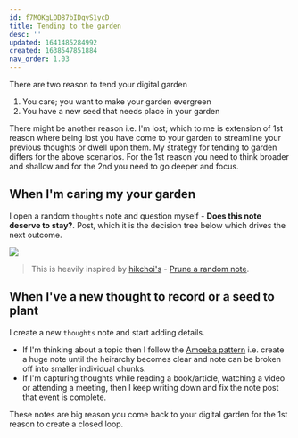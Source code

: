 ```yaml
---
id: f7MOKgLOD87bIDqyS1ycD
title: Tending to the garden
desc: ''
updated: 1641485284992
created: 1638547851884
nav_order: 1.03
---
```


There are two reason to tend your digital garden

1. You care; you want to make your garden evergreen
1. You have a new seed that needs place in your garden

There might be another reason i.e. I'm lost; which to me is extension of 1st reason where being lost you have come to your garden to streamline your previous thoughts or dwell upon them. My strategy for tending to garden differs for the above scenarios. For the 1st reason you need to think broader and shallow and for the 2nd you need to go deeper and focus.

## When I'm caring my your garden

I open a random `thoughts` note and question myself - **Does this note deserve to stay?**. Post, which it is the decision tree below which drives the next outcome.

![](/assets/images/2021-12-04-00-24-34.png)

> This is heavily inspired by [hikchoi's](https://github.com/hikchoi) - [Prune a random note](https://cerebrarium.garden/notes/PQi8bBe1brR0pXw0nV8wp.html).

## When I've a new thought to record or a seed to plant

I create a new `thoughts` note and start adding details. 
- If I'm thinking about a topic then I follow the [Amoeba pattern](https://wiki.dendron.so/notes/e780000d-c784-4945-8e42-35218a3ecf10/) i.e. create a huge note until the heirarchy becomes clear and note can be broken off into smaller individual chunks.
- If I'm capturing thoughts while reading a book/article, watching a video or attending a meeting, then I keep writing down and fix the note post that event is complete.

These notes are big reason you come back to your digital garden for the 1st reason to create a closed loop.
